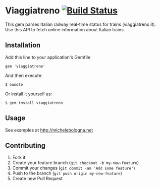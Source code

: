 # Viaggiatreno [![Build Status](https://travis-ci.org/mbologna/viaggiatreno.svg)](https://travis-ci.org/mbologna/viaggiatreno)

This gem parses Italian railway real-time status for trains (viaggiatreno.it).
Use this API to fetch online information about Italian trains.

## Installation

Add this line to your application's Gemfile:

    gem 'viaggiatreno'

And then execute:

    $ bundle

Or install it yourself as:

    $ gem install viaggiatreno

## Usage

See examples at http://michelebologna.net

## Contributing

1. Fork it
2. Create your feature branch (`git checkout -b my-new-feature`)
3. Commit your changes (`git commit -am 'Add some feature'`)
4. Push to the branch (`git push origin my-new-feature`)
5. Create new Pull Request
